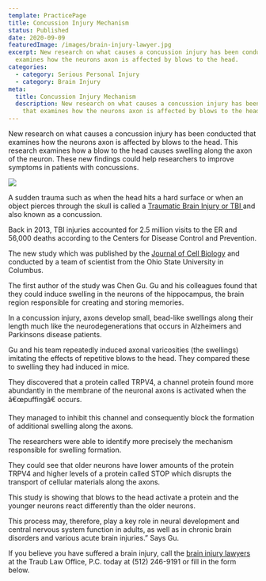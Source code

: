 ```yaml
---
template: PracticePage
title: Concussion Injury Mechanism
status: Published
date: 2020-09-09
featuredImage: /images/brain-injury-lawyer.jpg
excerpt: New research on what causes a concussion injury has been conducted that
  examines how the neurons axon is affected by blows to the head.
categories:
  - category: Serious Personal Injury
  - category: Brain Injury
meta:
  title: Concussion Injury Mechanism
  description: New research on what causes a concussion injury has been conducted
    that examines how the neurons axon is affected by blows to the head.
---
```

<!--StartFragment-->

New research on what causes a concussion injury has been conducted that examines how the neurons axon is affected by blows to the head. This research examines how a blow to the head causes swelling along the axon of the neuron. These new findings could help researchers to improve symptoms in patients with concussions.

<!--EndFragment-->

![](/images/concussion-injury.jpg)

<!--StartFragment-->

A sudden trauma such as when the head hits a hard surface or when an object pierces through the skull is called a [Traumatic Brain Injury or TBI ](/practice-areas/traumatic-brain-injuries-tbi/)and also known as a concussion.

Back in 2013, TBI injuries accounted for 2.5 million visits to the ER and 56,000 deaths according to the Centers for Disease Control and Prevention.

The new study which was published by the [Journal of Cell Biology](http://jcb.rupress.org/) and conducted by a team of scientist from the Ohio State University in Columbus.

The first author of the study was Chen Gu. Gu and his colleagues found that they could induce swelling in the neurons of the hippocampus, the brain region responsible for creating and storing memories.

In a concussion injury, axons develop small, bead-like swellings along their length much like the neurodegenerations that occurs in Alzheimers and Parkinsons disease patients.

Gu and his team repeatedly induced axonal varicosities (the swellings) imitating the effects of repetitive blows to the head. They compared these to swelling they had induced in mice.

They discovered that a protein called TRPV4, a channel protein found more abundantly in the membrane of the neuronal axons is activated when the â€œpuffingâ€ occurs.

They managed to inhibit this channel and consequently block the formation of additional swelling along the axons.

The researchers were able to identify more precisely the mechanism responsible for swelling formation.

They could see that older neurons have lower amounts of the protein TRPV4 and higher levels of a protein called STOP which disrupts the transport of cellular materials along the axons.

This study is showing that blows to the head activate a protein and the younger neurons react differently than the older neurons.

This process may, therefore, play a key role in neural development and central nervous system function in adults, as well as in chronic brain disorders and various acute brain injuries.” Says Gu.

If you believe you have suffered a brain injury, call the [brain injury lawyers](/practice-areas/brain-injury-lawyers/) at the Traub Law Office, P.C. today at (512) 246-9191 or fill in the form below.

<!--EndFragment-->